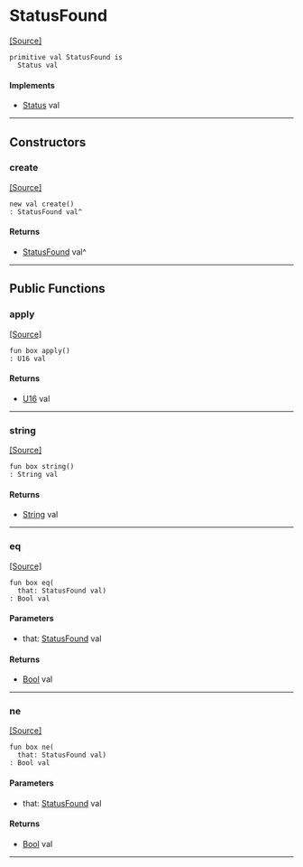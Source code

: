 # StatusFound
<span class="source-link">[[Source]](src/http_server/status.md#L52)</span>
```pony
primitive val StatusFound is
  Status val
```

#### Implements

* [Status](http_server-Status.md) val

---

## Constructors

### create
<span class="source-link">[[Source]](src/http_server/status.md#L52)</span>


```pony
new val create()
: StatusFound val^
```

#### Returns

* [StatusFound](http_server-StatusFound.md) val^

---

## Public Functions

### apply
<span class="source-link">[[Source]](src/http_server/status.md#L53)</span>


```pony
fun box apply()
: U16 val
```

#### Returns

* [U16](builtin-U16.md) val

---

### string
<span class="source-link">[[Source]](src/http_server/status.md#L54)</span>


```pony
fun box string()
: String val
```

#### Returns

* [String](builtin-String.md) val

---

### eq
<span class="source-link">[[Source]](src/http_server/status.md#L53)</span>


```pony
fun box eq(
  that: StatusFound val)
: Bool val
```
#### Parameters

*   that: [StatusFound](http_server-StatusFound.md) val

#### Returns

* [Bool](builtin-Bool.md) val

---

### ne
<span class="source-link">[[Source]](src/http_server/status.md#L53)</span>


```pony
fun box ne(
  that: StatusFound val)
: Bool val
```
#### Parameters

*   that: [StatusFound](http_server-StatusFound.md) val

#### Returns

* [Bool](builtin-Bool.md) val

---

